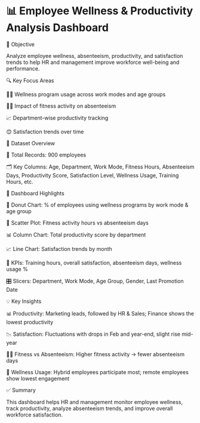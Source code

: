 # 📊 Employee Wellness & Productivity Analysis Dashboard
🎯 Objective

Analyze employee wellness, absenteeism, productivity, and satisfaction trends to help HR and management improve workforce well-being and performance.

🔍 Key Focus Areas

🧘‍♀️ Wellness program usage across work modes and age groups

🏃‍♂️ Impact of fitness activity on absenteeism

📈 Department-wise productivity tracking

😊 Satisfaction trends over time

📂 Dataset Overview

👥 Total Records: 900 employees

🗂️ Key Columns: Age, Department, Work Mode, Fitness Hours, Absenteeism Days, Productivity Score, Satisfaction Level, Wellness Usage, Training Hours, etc.

📌 Dashboard Highlights

🍩 Donut Chart: % of employees using wellness programs by work mode & age group

🔵 Scatter Plot: Fitness activity hours vs absenteeism days

📊 Column Chart: Total productivity score by department

📈 Line Chart: Satisfaction trends by month

🧾 KPIs: Training hours, overall satisfaction, absenteeism days, wellness usage %

🎛️ Slicers: Department, Work Mode, Age Group, Gender, Last Promotion Date

💡 Key Insights

📊 Productivity: Marketing leads, followed by HR & Sales; Finance shows the lowest productivity

📉 Satisfaction: Fluctuations with drops in Feb and year-end, slight rise mid-year

🏋️‍♀️ Fitness vs Absenteeism: Higher fitness activity → fewer absenteeism days

🧩 Wellness Usage: Hybrid employees participate most; remote employees show lowest engagement

✅ Summary

This dashboard helps HR and management monitor employee wellness, track productivity, analyze absenteeism trends, and improve overall workforce satisfaction.
